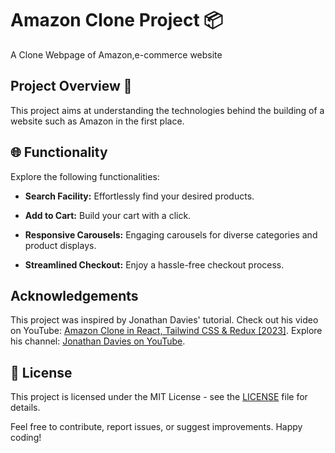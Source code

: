 # Amazon Clone Project 📦

A Clone Webpage of Amazon,e-commerce website


## Project Overview 🔎

This project aims at understanding the technologies behind the building of a website such as Amazon in the first place.

## 🌐 Functionality

Explore the following functionalities:

- **Search Facility:** Effortlessly find your desired products.
  
- **Add to Cart:** Build your cart with a click.

- **Responsive Carousels:** Engaging carousels for diverse categories and product displays.

- **Streamlined Checkout:** Enjoy a hassle-free checkout process.


##  Acknowledgements

This project was inspired by Jonathan Davies' tutorial. Check out his video on YouTube: [Amazon Clone in React, Tailwind CSS & Redux [2023]](https://youtu.be/pnnblIo1iO0?si=fUbHnRcPb-GSlmqc). Explore his channel: [Jonathan Davies on YouTube](http://www.youtube.com/@Jonathan.Davies).

## 📄 License

This project is licensed under the MIT License - see the [LICENSE](LICENSE) file for details.

Feel free to contribute, report issues, or suggest improvements. Happy coding!
